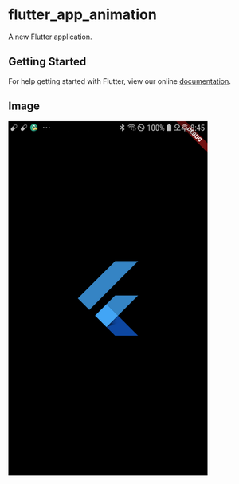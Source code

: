 # flutter_app_animation

A new Flutter application.

## Getting Started

For help getting started with Flutter, view our online
[documentation](https://flutter.io/).


## Image

<img src="https://github.com/JAICHANGPARK/Flutter_animation/blob/master/device-2018-11-28-204519.png" width=400/>
